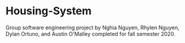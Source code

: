# Housing-System
Group software engineering project by Nghia Nguyen, Rhylen Nguyen, Dylan Ortuno, and Austin O'Malley completed for fall semester 2020.
 
